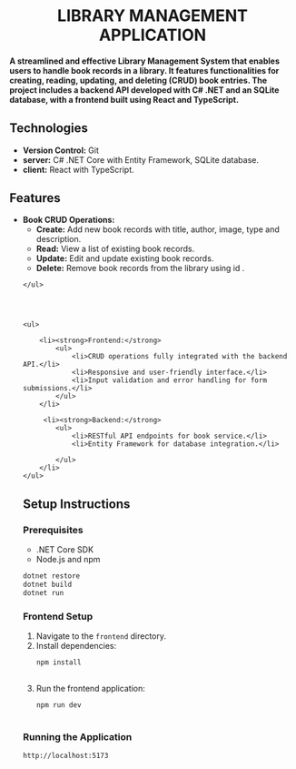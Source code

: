 <h1 align="center">
    LIBRARY MANAGEMENT APPLICATION
</h1>

<h4>

A streamlined and effective Library Management System that enables users to handle book records in a library. It features functionalities for creating, reading, updating, and deleting (CRUD) book entries. The project includes a backend API developed with C# .NET and an SQLite database, with a frontend built using React and TypeScript.


</h4>
<h2>Technologies</h2>
    <ul>
        <li><strong>Version Control:</strong> Git</li>
        <li><strong>server:</strong> C# .NET Core with Entity Framework, SQLite database.</li>
        <li><strong>client:</strong> React with TypeScript.</li>
    </ul>

## Features

<ul>
        <li><strong>Book CRUD Operations:</strong>
            <ul>
                <li><strong>Create:</strong> Add new book records with title, author, image, type and description.</li>
                <li><strong>Read:</strong> View a list of existing book records.</li>
                <li><strong>Update:</strong> Edit and update existing book records.</li>
                <li><strong>Delete:</strong> Remove book records from the library using id .</li>
            </ul>
        </li>
        
    </ul>




    <ul>
       
        <li><strong>Frontend:</strong>
            <ul>
                <li>CRUD operations fully integrated with the backend API.</li>
                <li>Responsive and user-friendly interface.</li>
                <li>Input validation and error handling for form submissions.</li>
            </ul>
        </li>

         <li><strong>Backend:</strong>
            <ul>
                <li>RESTful API endpoints for book service.</li>
                <li>Entity Framework for database integration.</li>
                
            </ul>
        </li>
    </ul>

<h2>Setup Instructions</h2>

  <h3>Prerequisites</h3>
    <ul>
        <li>.NET Core SDK</li>
        <li>Node.js and npm</li>
    </ul>

  

```sh
dotnet restore
dotnet build
dotnet run
```

<h3>Frontend Setup</h3>
    <ol>
        <li>Navigate to the <code>frontend</code> directory.</li>
        <li>Install dependencies:
            <pre>
<code>npm install</code>
            </pre>
        </li>
        <li>Run the frontend application:
            <pre>
<code>npm run dev</code>
            </pre>
        </li>
    </ol>

<h3>Running the Application</h3>
    <p> <code>http://localhost:5173</code> </p>



